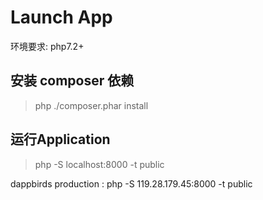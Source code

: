 # Launch App

环境要求: php7.2+

## 安装 composer 依赖

> php ./composer.phar install

## 运行Application

> php -S localhost:8000 -t public

dappbirds production :  php -S 119.28.179.45:8000 -t public
